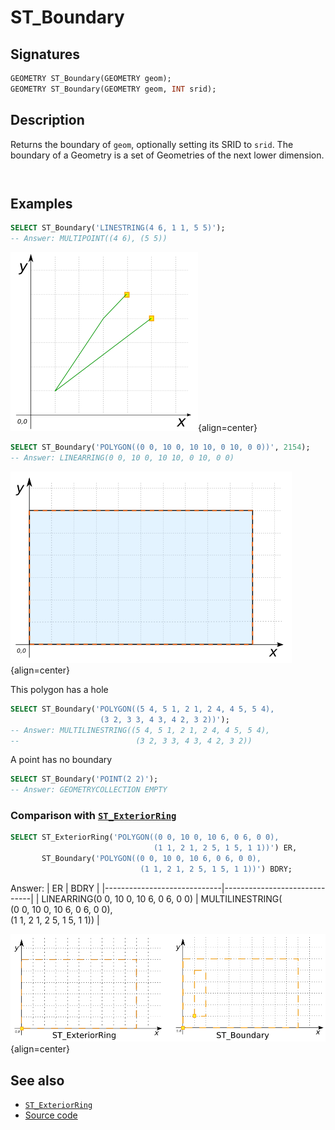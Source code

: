 # ST_Boundary

## Signatures

```sql
GEOMETRY ST_Boundary(GEOMETRY geom);
GEOMETRY ST_Boundary(GEOMETRY geom, INT srid);
```

## Description

Returns the boundary of `geom`, optionally setting its SRID to `srid`.
The boundary of a Geometry is a set of Geometries of the next lower dimension.

```{include} type-warning_geometrycollection.md
```

```{include} sfs-1-2-1.md
```

## Examples

```sql
SELECT ST_Boundary('LINESTRING(4 6, 1 1, 5 5)');
-- Answer: MULTIPOINT((4 6), (5 5))
```

![](./ST_Boundary_1.png){align=center}

```sql
SELECT ST_Boundary('POLYGON((0 0, 10 0, 10 10, 0 10, 0 0))', 2154);
-- Answer: LINEARRING(0 0, 10 0, 10 10, 0 10, 0 0)
```

![](./ST_Boundary_2.png){align=center}

This polygon has a hole
```sql
SELECT ST_Boundary('POLYGON((5 4, 5 1, 2 1, 2 4, 4 5, 5 4),
                    (3 2, 3 3, 4 3, 4 2, 3 2))');
-- Answer: MULTILINESTRING((5 4, 5 1, 2 1, 2 4, 4 5, 5 4),
--                          (3 2, 3 3, 4 3, 4 2, 3 2))
```

A point has no boundary
```sql
SELECT ST_Boundary('POINT(2 2)');
-- Answer: GEOMETRYCOLLECTION EMPTY
```

### Comparison with [`ST_ExteriorRing`](../ST_ExteriorRing)

```sql
SELECT ST_ExteriorRing('POLYGON((0 0, 10 0, 10 6, 0 6, 0 0),
                                (1 1, 2 1, 2 5, 1 5, 1 1))') ER,
       ST_Boundary('POLYGON((0 0, 10 0, 10 6, 0 6, 0 0),
                             (1 1, 2 1, 2 5, 1 5, 1 1))') BDRY;
```
Answer:
|              ER             |            BDRY              |
|-----------------------------|------------------------------|
| LINEARRING(0 0, 10 0, 10 6, 0 6, 0 0) | MULTILINESTRING(<br>(0 0, 10 0, 10 6, 0 6, 0 0),<br> (1 1, 2 1, 2 5, 1 5, 1 1))   |

![](./ST_ExteriorRing_2.png){align=center}

## See also

* [`ST_ExteriorRing`](../ST_ExteriorRing)
* <a href="https://github.com/orbisgis/h2gis/blob/master/h2gis-functions/src/main/java/org/h2gis/functions/spatial/properties/ST_Boundary.java" target="_blank">Source code</a>
